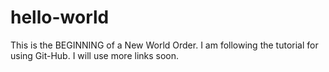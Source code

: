 # hello-world
This is the BEGINNING of a New World Order.
I am following the tutorial for using Git-Hub. I will use more links soon.
